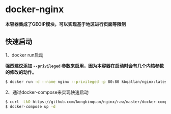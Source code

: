 # docker-nginx
**本容器集成了GEOIP模块，可以实现基于地区进行页面等限制**
## 快速启动

1、docker run启动

**强烈建议添加 `--privileged` 参数来启用，因为本容器在启动时会有几个内核参数的修改的动作。**

```bash
$ docker run -d --name nginx --privileged -p 80:80 kbqallan/nginx:latest
```

2、通过docker-compose来实现快速启动
```bash
$ curl -LkO https://github.com/kongbinquan/nginx/raw/master/docker-compose.yml
$ docker-compose up -d
```
